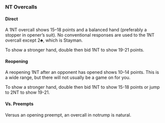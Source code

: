 ### NT Overcalls
#### Direct
A 1NT overcall shows 15–18 points and a balanced hand (preferably a stopper in
opener’s suit). No conventional responses are used to the 1NT overcall except 2♣,
which is Stayman.

To show a stronger hand, double then bid 1NT to show 19-21 points.

#### Reopening
A reopening 1NT after an opponent has opened shows 10–14 points. 
This is a wide range, but there will not usually be a game on for you.

To show a stronger hand, double then bid 1NT to show 15-18 points 
or jump to 2NT to show 19-21.

#### Vs. Preempts
Versus an opening preempt, an overcall in notrump is natural.

